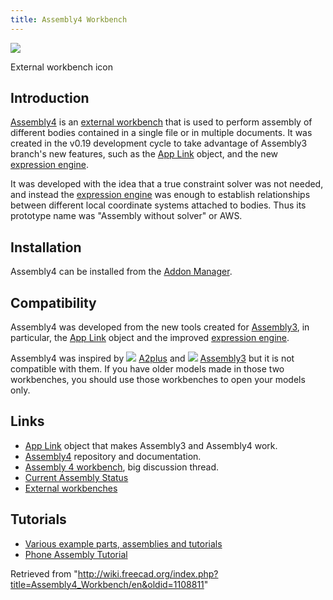 ```yaml
---
title: Assembly4 Workbench
---
```


![](/images/Assembly4_workbench_icon.svg)

External workbench icon

## Introduction

[Assembly4](/Assembly4_Workbench "Assembly4 Workbench") is an [external workbench](/External_workbenches "External workbenches") that is used to perform assembly of different bodies contained in a single file or in multiple documents. It was created in the v0.19 development cycle to take advantage of Assembly3 branch's new features, such as the [App Link](/App_Link "App Link") object, and the new [expression engine](/Expressions "Expressions").

It was developed with the idea that a true constraint solver was not needed, and instead the [expression engine](/Expressions "Expressions") was enough to establish relationships between different local coordinate systems attached to bodies. Thus its prototype name was "Assembly without solver" or AWS.

## Installation

Assembly4 can be installed from the [Addon Manager](/Std_AddonMgr "Std AddonMgr").

## Compatibility

Assembly4 was developed from the new tools created for [Assembly3](/Assembly3_Workbench "Assembly3 Workbench"), in particular, the [App Link](/App_Link "App Link") object and the improved [expression engine](/Expressions "Expressions").

Assembly4 was inspired by ![](/images/A2p_workbench.svg) [A2plus](/A2plus_Workbench "A2plus Workbench") and ![](/images/Assembly3_workbench_icon.svg) [Assembly3](/Assembly3_Workbench "Assembly3 Workbench") but it is not compatible with them. If you have older models made in those two workbenches, you should use those workbenches to open your models only.

## Links

- [App Link](/App_Link "App Link") object that makes Assembly3 and Assembly4 work.
- [Assembly4](https://github.com/Zolko-123/FreeCAD_Assembly4) repository and documentation.
- [Assembly 4 workbench](https://forum.freecadweb.org/viewtopic.php?f=20&t=34806), big discussion thread.
- [Current Assembly Status](https://forum.freecadweb.org/viewtopic.php?f=20&t=34583)
- [External workbenches](/External_workbenches "External workbenches")

## Tutorials

- [Various example parts, assemblies and tutorials](https://github.com/Zolko-123/FreeCAD_Examples)
- [Phone Assembly Tutorial](https://github.com/thermalling/FreeCADAsm4_TutorialSubassembly/)

Retrieved from "<http://wiki.freecad.org/index.php?title=Assembly4_Workbench/en&oldid=1108811>"
